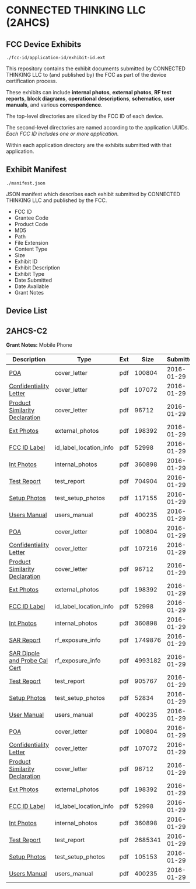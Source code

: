 # CONNECTED THINKING LLC (2AHCS)
## FCC Device Exhibits

```
./fcc-id/application-id/exhibit-id.ext
```

This repository contains the exhibit documents submitted by CONNECTED THINKING LLC to (and published by) the FCC as part of the device certification process.

These exhibits can include **internal photos**, **external photos**, **RF test reports**, **block diagrams**, **operational descriptions**, **schematics**, **user manuals**, and various **correspondence**.

The top-level directories are sliced by the FCC ID of each device.

The second-level directories are named according to the application UUIDs. *Each FCC ID includes one or more application.*

Within each application directory are the exhibits submitted with that application. 

## Exhibit Manifest

```
./manifest.json
```

JSON manifest which describes each exhibit submitted by CONNECTED THINKING LLC and published by the FCC.

- FCC ID
- Grantee Code
- Product Code
- MD5
- Path
- File Extension
- Content Type
- Size
- Exhibit ID
- Exhibit Description
- Exhibit Type
- Date Submitted
- Date Available
- Grant Notes

## Device List
## 2AHCS-C2
**Grant Notes:** Mobile Phone

| Description | Type | Ext | Size | Submitted | Available |
| ----------- | ---- | --- | ---- | --------- | --------- |
| [POA](2AHCS-C2/9927dd9538b14a1ce301c5d55e1f33ae/2890633.pdf) | cover_letter | pdf | 100804 | 2016-01-29 | 2016-01-29 |
| [Confidentiality Letter](2AHCS-C2/9927dd9538b14a1ce301c5d55e1f33ae/2890650.pdf) | cover_letter | pdf | 107072 | 2016-01-29 | 2016-01-29 |
| [Product Similarity Declaration](2AHCS-C2/9927dd9538b14a1ce301c5d55e1f33ae/2890635.pdf) | cover_letter | pdf | 96712 | 2016-01-29 | 2016-01-29 |
| [Ext Photos](2AHCS-C2/9927dd9538b14a1ce301c5d55e1f33ae/2890637.pdf) | external_photos | pdf | 198392 | 2016-01-29 | 2016-01-29 |
| [FCC ID Label](2AHCS-C2/9927dd9538b14a1ce301c5d55e1f33ae/2890638.pdf) | id_label_location_info | pdf | 52998 | 2016-01-29 | 2016-01-29 |
| [Int Photos](2AHCS-C2/9927dd9538b14a1ce301c5d55e1f33ae/2890639.pdf) | internal_photos | pdf | 360898 | 2016-01-29 | 2016-01-29 |
| [Test Report](2AHCS-C2/9927dd9538b14a1ce301c5d55e1f33ae/2890658.pdf) | test_report | pdf | 704904 | 2016-01-29 | 2016-01-29 |
| [Setup Photos](2AHCS-C2/9927dd9538b14a1ce301c5d55e1f33ae/2890659.pdf) | test_setup_photos | pdf | 117155 | 2016-01-29 | 2016-01-29 |
| [Users Manual](2AHCS-C2/9927dd9538b14a1ce301c5d55e1f33ae/2890648.pdf) | users_manual | pdf | 400235 | 2016-01-29 | 2016-01-29 |
| [POA](2AHCS-C2/6d35fe104a3ded31adbbc515f9ab9e00/2890633.pdf) | cover_letter | pdf | 100804 | 2016-01-29 | 2016-01-29 |
| [Confidentiality Letter](2AHCS-C2/6d35fe104a3ded31adbbc515f9ab9e00/2890634.pdf) | cover_letter | pdf | 107216 | 2016-01-29 | 2016-01-29 |
| [Product Similarity Declaration](2AHCS-C2/6d35fe104a3ded31adbbc515f9ab9e00/2890635.pdf) | cover_letter | pdf | 96712 | 2016-01-29 | 2016-01-29 |
| [Ext Photos](2AHCS-C2/6d35fe104a3ded31adbbc515f9ab9e00/2890637.pdf) | external_photos | pdf | 198392 | 2016-01-29 | 2016-01-29 |
| [FCC ID Label](2AHCS-C2/6d35fe104a3ded31adbbc515f9ab9e00/2890638.pdf) | id_label_location_info | pdf | 52998 | 2016-01-29 | 2016-01-29 |
| [Int Photos](2AHCS-C2/6d35fe104a3ded31adbbc515f9ab9e00/2890639.pdf) | internal_photos | pdf | 360898 | 2016-01-29 | 2016-01-29 |
| [SAR Report](2AHCS-C2/6d35fe104a3ded31adbbc515f9ab9e00/2890643.pdf) | rf_exposure_info | pdf | 1749876 | 2016-01-29 | 2016-01-29 |
| [SAR Dipole and Probe Cal Cert](2AHCS-C2/6d35fe104a3ded31adbbc515f9ab9e00/2890644.pdf) | rf_exposure_info | pdf | 4993182 | 2016-01-29 | 2016-01-29 |
| [Test Report](2AHCS-C2/6d35fe104a3ded31adbbc515f9ab9e00/2890646.pdf) | test_report | pdf | 905767 | 2016-01-29 | 2016-01-29 |
| [Setup Photos](2AHCS-C2/6d35fe104a3ded31adbbc515f9ab9e00/2890647.pdf) | test_setup_photos | pdf | 52834 | 2016-01-29 | 2016-01-29 |
| [User Manual](2AHCS-C2/6d35fe104a3ded31adbbc515f9ab9e00/2890648.pdf) | users_manual | pdf | 400235 | 2016-01-29 | 2016-01-29 |
| [POA](2AHCS-C2/31e437f041dd2a9234d2eaf6f8febe85/2890633.pdf) | cover_letter | pdf | 100804 | 2016-01-29 | 2016-01-29 |
| [Confidentiality Letter](2AHCS-C2/31e437f041dd2a9234d2eaf6f8febe85/2890650.pdf) | cover_letter | pdf | 107072 | 2016-01-29 | 2016-01-29 |
| [Product Similarity Declaration](2AHCS-C2/31e437f041dd2a9234d2eaf6f8febe85/2890635.pdf) | cover_letter | pdf | 96712 | 2016-01-29 | 2016-01-29 |
| [Ext Photos](2AHCS-C2/31e437f041dd2a9234d2eaf6f8febe85/2890637.pdf) | external_photos | pdf | 198392 | 2016-01-29 | 2016-01-29 |
| [FCC ID Label](2AHCS-C2/31e437f041dd2a9234d2eaf6f8febe85/2890638.pdf) | id_label_location_info | pdf | 52998 | 2016-01-29 | 2016-01-29 |
| [Int Photos](2AHCS-C2/31e437f041dd2a9234d2eaf6f8febe85/2890639.pdf) | internal_photos | pdf | 360898 | 2016-01-29 | 2016-01-29 |
| [Test Report](2AHCS-C2/31e437f041dd2a9234d2eaf6f8febe85/2890670.pdf) | test_report | pdf | 2685341 | 2016-01-29 | 2016-01-29 |
| [Setup Photos](2AHCS-C2/31e437f041dd2a9234d2eaf6f8febe85/2890671.pdf) | test_setup_photos | pdf | 105153 | 2016-01-29 | 2016-01-29 |
| [Users Manual](2AHCS-C2/31e437f041dd2a9234d2eaf6f8febe85/2890648.pdf) | users_manual | pdf | 400235 | 2016-01-29 | 2016-01-29 |
